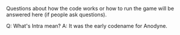 Questions about how the code works or how to run the game will be answered here (if people ask questions).

Q: What's Intra mean?
A: It was the early codename for Anodyne.